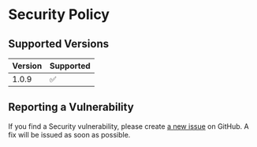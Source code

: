 # Security Policy

## Supported Versions

| Version | Supported          |
| ------- | ------------------ |
| 1.0.9  | :white_check_mark: |

## Reporting a Vulnerability

If you find a Security vulnerability, please create [a new issue](https://github.com/TheAcharya/XLKit/issues) on GitHub. A fix will be issued as soon as possible.
